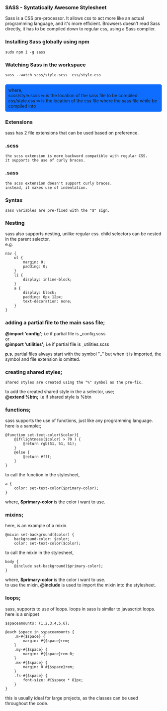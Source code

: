 ### <b>SASS - Syntatically Awesome Stylesheet</b>
Sass is a CSS pre-processor. It allows css to act more like an actual programming language, and it's more efficient.
Browsers doesn't read Sass directly, it has to be compiled down to regular css, using a Sass compiler.

### Installing Sass globally using npm
    sudo npm i -g sass

### Watching Sass in the workspace
    sass --watch scss/style.scss  css/style.css
###
<div class="display">
    where, <br>
    scss/style.scss ⇋ is the location of the sass file to be compiled
    <br>
    css/style.css ⇋ is the location of the css file where the sass file while be compiled into
</div>

### Extensions
sass has 2 file extensions that can be used based on preference.

### .scss
    the scss extension is more backward compatible with regular CSS.
    it supports the use of curly braces.
### .sass
    the scss extension doesn't support curly braces.
    instead, it makes use of indentation.


### Syntax
    sass variables are pre-fixed with the "$" sign.

### Nesting
sass also supports nesting, unlike regular css.
child selectors can be nested in the parent selector.
<br>
e.g.

    nav {
        ul {
            margin: 0;
            padding: 0;
        }
        li {
            display: inline-block;
        }
        a {
            display: block;
            padding: 6px 12px;
            text-decoration: none;
        }
    }



### adding a partial file to the main sass file;
<b>@import 'config';</b>
i.e if partial file is _config.scss
<br>
or
<br>
<b>@import 'utilities';</b>
i.e if partial file is _utilities.scss

<b>p.s.</b> partial files always start with the symbol "_" but when it is imported, the symbol and file extension is omitted.


### creating shared styles;
    shared styles are created using the "%" symbol as the pre-fix.
to add the created shared style in the a selector, use;
<br>
<b>@extend %btn;</b>
i.e if shared style is %btn


### functions;
sass supports the use of functions, just like any programming language. here is a sample:;

    @function set-text-color($color){
        @if(lightness($color) > 70 ) {
            @return rgb(51, 51, 51);
        }
        @else {
            @return #fff;
        }
    }

to call the function in the stylesheet,

    a {
        color: set-text-color($primary-color);
    }
where, <b>$primary-color</b> is the color i want to use.


### mixins;
here, is an example of a mixin.

    @mixin set-background($color) {
        background-color: $color;
        color: set-text-color($color);

to call the mixin in the stylesheet,

    body {
        @include set-background($primary-color);
    }
where, <b>$primary-color</b> is the color i want to use.
<br>
to use the mixin, <b>@include</b> is used to import the mixin into the stylesheet.


### loops;
sass, supports to use of loops.
loops in sass is similar to javascript loops.
here is a snippet
   
    $spaceamounts: (1,2,3,4,5,6); 
<!-- this is  the variable, to be looped through -->

    @each $space in $spaceamounts {
        .m-#{$space} {
            margin: #{$space}rem;
        }
        .my-#{$space} {
            margin: #{$space}rem 0;
        }
        .mx-#{$space} {
            margin: 0 #{$space}rem;
        }
        .fs-#{$space} {
            font-size: #{$space * 8}px;
        }
    }
 
 this is usually ideal for large projects, as the classes can be used throughout the code.



<!-- Styling for the div -->
<style>
    .display {
        background-color: #0e6cff;
        padding: 10px; 
        border-radius: 5px;
        transition: 1s ease-in-out;
    }
    .display:hover {
        transform: scale(1.05);
        margin: 20px 0;
    }
</style>